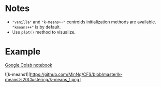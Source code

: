 # Notes
<ul>
  <li><code>"vanilla"</code> and <code>"k-means++"</code> centroids initialization methods are available. <code>"kmeans++"</code> is by default.</li>
  <li>Use <code>plot()</code> method to visualize.</li>
</ul>

# Example

[Google Colab notebook]

![k-means1][https://github.com/MinNq/CFS/blob/master/k-means%20Clustering/k-means_1.png]

[Google Colab notebook]: https://colab.research.google.com/drive/1_Q7ZwRh96JbnZ0o81h-IDkV30KwWTDlH
